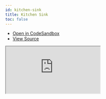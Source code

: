 ```yaml
---
id: kitchen-sink
title: Kitchen Sink
toc: false
---
```


- [Open in CodeSandbox](https://codesandbox.io/s/github/tanstack/react-location/tree/main/examples/kitchen-sink)
- [View Source](https://github.com/tanstack/react-location/tree/main/examples/kitchen-sink)

<iframe
  src="https://codesandbox.io/embed/github/tanstack/react-location/tree/main/examples/kitchen-sink?autoresize=1&fontsize=14&theme=dark"
  title="tanstack/react-location: simple"
  sandbox="allow-forms allow-modals allow-popups allow-presentation allow-same-origin allow-scripts"
  style={{
    width: '100%',
    height: '80vh',
    border: '0',
    borderRadius: 8,
    overflow: 'hidden',
    position: 'static',
    zIndex: 0,
  }}
></iframe>
